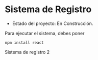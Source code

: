 <h1>Sistema de Registro </h1>

- Estado del proyecto: En Construcción.

Para ejecutar el sistema, debes poner 

```npm install react```

Sistema de registro 2
